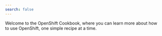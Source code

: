 ```yaml
---
search: false
---
```


Welcome to the OpenShift Cookbook, where you can learn more about how to use
OpenShift, one simple recipe at a time.
